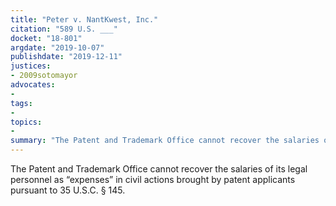 ```yaml
---
title: "Peter v. NantKwest, Inc."
citation: "589 U.S. ___"
docket: "18-801"
argdate: "2019-10-07"
publishdate: "2019-12-11"
justices:
- 2009sotomayor
advocates:
- 
tags:
- 
topics:
- 
summary: "The Patent and Trademark Office cannot recover the salaries of its legal personnel as “expenses” in civil actions brought by patent applicants pursuant to 35 U.S.C. § 145."
---
```

The Patent and Trademark Office cannot recover the salaries of its legal personnel as “expenses” in civil actions brought by patent applicants pursuant to 35 U.S.C. § 145.